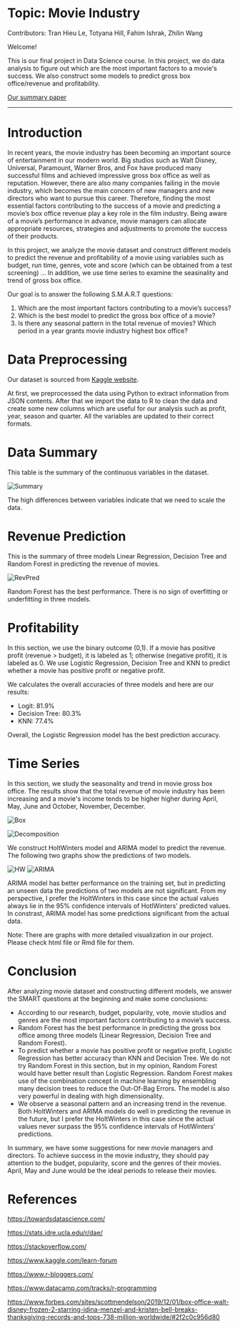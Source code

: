 # Topic: Movie Industry

Contributors: Tran Hieu Le, Totyana Hill, Fahim Ishrak, Zhilin Wang


Welcome!

This is our final project in Data Science course. In this project, we do data analysis to figure out which are the most important factors to a movie's success. We also construct some models to predict gross box office/revenue and profitability.

[Our summary paper](Summary.html)

---

# Introduction

In recent years, the movie industry has been becoming an important source of entertainment in our modern world. Big studios such as Walt Disney, Universal, Paramount, Warner Bros, and Fox have produced many successful films and achieved impressive gross box office as well as reputation. However, there are also many companies failing in the movie industry, which becomes the main concern of new managers and new directors who want to pursue this career. Therefore, finding the most essential factors contributing to the success of a movie and predicting a movie’s box office revenue play a key role in the film industry. Being aware of a movie’s performance in advance, movie managers can allocate appropriate resources, strategies and adjustments to promote the success of their products.

In this project, we analyze the movie dataset and construct different models to predict the revenue and profitability of a movie using variables such as budget, run time, genres, vote and score (which can be obtained from a test screening) … In addition, we use time series to examine the seasinality and trend of gross box office.

Our goal is to answer the following S.M.A.R.T questions:

1. Which are the most important factors contributing to a movie’s success?
2. Which is the best model to predict the gross box office of a movie?
3. Is there any seasonal pattern in the total revenue of movies? Which period in a year grants movie industry highest box office?

# Data Preprocessing

Our dataset is sourced from [Kaggle website](https://www.kaggle.com/tmdb/tmdb-movie-metadata).

At first, we preprocessed the data using Python to extract information from JSON contents. After that we import the data to R to clean the data and create some new columns which are useful for our analysis such as profit, year, season and quarter. All the variables are updated to their correct formats.

# Data Summary

This table is the summary of the continuous variables in the dataset.

![Summary](Figures/Summary.png)

The high differences between variables indicate that we need to scale the data.

# Revenue Prediction

This is the summary of three models Linear Regression, Decision Tree and Random Forest in predicting the revenue of movies.

![RevPred](Figures/RevenuePred.png)

Random Forest has the best performance. There is no sign of overfitting or underfitting in three models.

# Profitability 

In this section, we use the binary outcome (0,1).
If a movie has positive profit (revenue > budget), it is labeled as 1; otherwise (negative profit), it is labeled as 0.
We use Logistic Regression, Decision Tree and KNN to predict whether a movie has positive profit or negative profit. 

We calculates the overall accuracies of three models and here are our results:
* Logit: 81.9%
* Decision Tree: 80.3%
* KNN: 77.4%

Overall, the Logistic Regression model has the best prediction accuracy. 

# Time Series

In this section, we study the seasonality and trend in movie gross box office. The results show that the total revenue of movie industry has been increasing and a movie's income tends to be higher higher during April, May, June and October, November, December.


![Box](Figures/Boxplot.png)

![Decomposition](Figures/Decomp.png)

We construct HoltWinters model and ARIMA model to predict the revenue. The following two graphs show the predictions of two models.

![HW](Figures/HW.png)
![ARIMA](Figures/ARIMA.png)

ARIMA model has better performance on the training set, but in predicting an unseen data the predictions of two models are not significant. From my perspective, I prefer the HoltWinters in this case since the actual values always lie in the 95% confidence intervals of HotlWinters' predicted values. In constrast, ARIMA model has some predictions significant from the actual data.


Note: There are graphs with more detailed visualization in our project. Please check html file or Rmd file for them.

# Conclusion

After analyzing movie dataset and constructing different models, we answer the SMART questions at the beginning and make some conclusions:

* According to our research, budget, popularity, vote, movie studios and genres are the most important factors contributing to a movie’s success.
* Random Forest has the best performance in predicting the gross box office among three models (Linear Regression, Decision Tree and Random Forest).
* To predict whether a movie has positive profit or negative profit, Logistic Regression has better accuracy than KNN and Decision Tree. We do not try Random Forest in this section, but in my opinion, Random Forest would have better result than Logistic Regression. Random Forest makes use of the combination concept in machine learning by ensembling many decision trees to reduce the Out-Of-Bag Errors. The model is also very powerful in dealing with high dimensionality.
* We observe a seasonal pattern and an increasing trend in the revenue. Both HoltWinters and ARIMA models do well in predicting the revenue in the future, but I prefer the HoltWinters in this case since the actual values never surpass the 95% confidence intervals of HotlWinters’ predictions.

In summary, we have some suggestions for new movie managers and directors. To achieve success in the movie industry, they should pay attention to the budget, popularity, score and the genres of their movies. April, May and June would be the ideal periods to release their movies.

# References

https://towardsdatascience.com/

https://stats.idre.ucla.edu/r/dae/

https://stackoverflow.com/

https://www.kaggle.com/learn-forum

https://www.r-bloggers.com/

https://www.datacamp.com/tracks/r-programming

https://www.forbes.com/sites/scottmendelson/2019/12/01/box-office-walt-disney-frozen-2-starring-idina-menzel-and-kristen-bell-breaks-thanksgiving-records-and-tops-738-million-worldwide/#2f2c0c956d80





